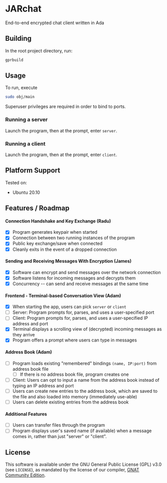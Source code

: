 # JARchat

End-to-end encrypted chat client written in Ada

## Building

In the root project directory, run:

```bash
gprbuild
```

## Usage

To run, execute

```bash
sudo obj/main
```

Superuser privileges are required in order to bind to ports.

### Running a server

Launch the program, then at the prompt, enter `server`.

### Running a client 

Launch the program, then at the prompt, enter `client`.

## Platform Support

Tested on:
- Ubuntu 20.10

## Features / Roadmap

#### Connection Handshake and Key Exchange (Radu)

- [x] Program generates keypair when started
- [x] Connection between two running instances of the program
- [x] Public key exchange/save when connected
- [x] Cleanly exits in the event of a dropped connection

#### Sending and Receiving Messages With Encryption (James)

- [x] Software can encrypt and send messages over the network connection
- [x] Software listens for incoming messages and decrypts them
- [x] Concurrency -- can send and receive messages at the same time

#### Frontend - Terminal-based Conversation View (Adam)

- [x] When starting the app, users can pick `server` or `client`
- [ ] Server: Program prompts for, parses, and uses a user-specified port
- [ ] Client: Program prompts for, parses, and uses a user-specified IP address and port
- [x] Terminal displays a scrolling view of (decrypted) incoming messages as they arrive
- [x] Program offers a prompt where users can type in messages

#### Address Book (Adam)

- [ ] Program loads existing "remembered" bindings `(name, IP:port)` from address book file
  - [ ] If there is no address book file, program creates one
- [ ] Client: Users can opt to input a name from the address book instead of typing an IP address and port 
- [ ] Users can create new entries to the address book, which are saved to the file and also loaded into memory (immediately use-able)
- [ ] Users can delete existing entries from the address book

#### Additional Features

- [ ] Users can transfer files through the program
- [ ] Program displays user's saved name (if available) when a message comes in, rather than just "server" or "client".

## License

This software is available under the GNU General Public License (GPL) v3.0 (see `LICENSE`), as mandated by the license of our compiler, [GNAT Community Edition](https://www.adacore.com/community).
